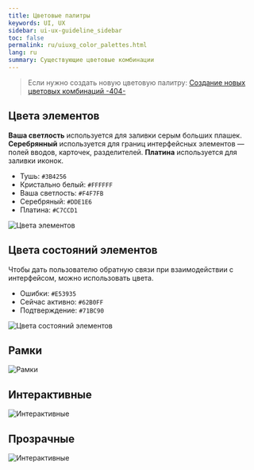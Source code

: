 ```yaml
---
title: Цветовые палитры
keywords: UI, UX
sidebar: ui-ux-guideline_sidebar
toc: false
permalink: ru/uiuxg_color_palettes.html
lang: ru
summary: Существующие цветовые комбинации
---
```


> Если нужно создать новую цветовую палитру: [Создание новых цветовых комбинаций -404-](404.md)

## Цвета элементов

**Ваша светлость** используется для заливки серым больших плашек. **Серебрянный** используется для границ интерфейсных элементов — полей вводов, карточек, разделителей. **Платина** используется для заливки иконок.

* Тушь: `#3B4256`
* Кристально белый: `#FFFFFF`
* Ваша светлость: `#F4F7FB`
* Серебряный: `#DDE1E6`
* Платина: `#C7CCD1`

![Цвета элементов](../../../images/pages/guides/ui-ux-guideline/uiuxg_color_palettes/1.png)

## Цвета состояний элементов

Чтобы дать пользователю обратную связи при взаимодействии с интерфейсом, можно использовать цвета.

* Ошибки: `#E53935`
* Сейчас активно: `#62B0FF`
* Подтверждение: `#71BC90`

![Цвета состояний элементов](../../../images/pages/guides/ui-ux-guideline/uiuxg_color_palettes/2.png)

## Рамки

![Рамки](../../../images/pages/guides/ui-ux-guideline/uiuxg_color_palettes/3.png)

## Интерактивные

![Интерактивные](../../../images/pages/guides/ui-ux-guideline/uiuxg_color_palettes/4.png)

## Прозрачные

![Интерактивные](../../../images/pages/guides/ui-ux-guideline/uiuxg_color_palettes/5.png)
